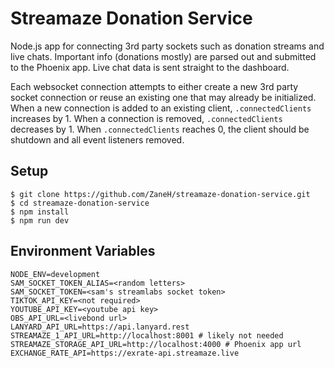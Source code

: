 # Streamaze Donation Service

Node.js app for connecting 3rd party sockets such as donation streams and live chats.
Important info (donations mostly) are parsed out and submitted to the Phoenix app.
Live chat data is sent straight to the dashboard.

Each websocket connection attempts to either create a new 3rd party socket connection
or reuse an existing one that may already be initialized. When a new connection is
added to an existing client, `.connectedClients` increases by 1. When a connection
is removed, `.connectedClients` decreases by 1. When `.connectedClients` reaches 0,
the client should be shutdown and all event listeners removed.

## Setup

```
$ git clone https://github.com/ZaneH/streamaze-donation-service.git
$ cd streamaze-donation-service
$ npm install
$ npm run dev
```

## Environment Variables

```
NODE_ENV=development
SAM_SOCKET_TOKEN_ALIAS=<random letters>
SAM_SOCKET_TOKEN=<sam's streamlabs socket token>
TIKTOK_API_KEY=<not required>
YOUTUBE_API_KEY=<youtube api key>
OBS_API_URL=<livebond url>
LANYARD_API_URL=https://api.lanyard.rest
STREAMAZE_1_API_URL=http://localhost:8001 # likely not needed
STREAMAZE_STORAGE_API_URL=http://localhost:4000 # Phoenix app url
EXCHANGE_RATE_API=https://exrate-api.streamaze.live
```